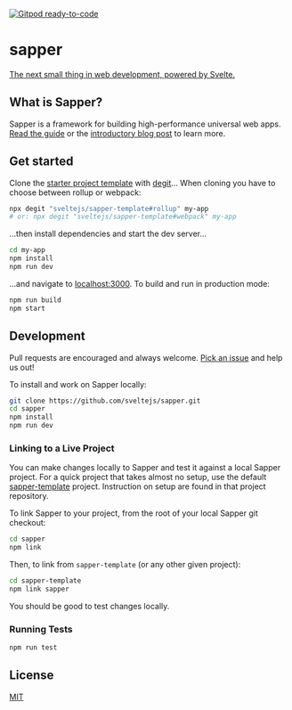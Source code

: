 [![Gitpod ready-to-code](https://img.shields.io/badge/Gitpod-ready--to--code-blue?logo=gitpod)](https://34-87-211-135.ip.mygitpod.com/#https://github.com/sveltejs/sapper)

# sapper

[The next small thing in web development, powered by Svelte.](https://sapper.svelte.dev)


## What is Sapper?

Sapper is a framework for building high-performance universal web apps. [Read the guide](https://sapper.svelte.dev/docs) or the [introductory blog post](https://svelte.dev/blog/sapper-towards-the-ideal-web-app-framework) to learn more.


## Get started

Clone the [starter project template](https://github.com/sveltejs/sapper-template) with [degit](https://github.com/rich-harris/degit)...
When cloning you have to choose between rollup or webpack:

```bash
npx degit "sveltejs/sapper-template#rollup" my-app
# or: npx degit "sveltejs/sapper-template#webpack" my-app
```

...then install dependencies and start the dev server...

```bash
cd my-app
npm install
npm run dev
```

...and navigate to [localhost:3000](http://localhost:3000). To build and run in production mode:

```bash
npm run build
npm start
```

## Development

Pull requests are encouraged and always welcome. [Pick an issue](https://github.com/sveltejs/sapper/issues?q=is%3Aissue+is%3Aopen+sort%3Aupdated-desc) and help us out!

To install and work on Sapper locally:

```bash
git clone https://github.com/sveltejs/sapper.git
cd sapper
npm install
npm run dev
```

### Linking to a Live Project

You can make changes locally to Sapper and test it against a local Sapper project. For a quick project that takes almost no setup, use the default [sapper-template](https://github.com/sveltejs/sapper-template) project. Instruction on setup are found in that project repository.

To link Sapper to your project, from the root of your local Sapper git checkout:

```bash
cd sapper
npm link
```

Then, to link from `sapper-template` (or any other given project):

```bash
cd sapper-template
npm link sapper
```

You should be good to test changes locally.

### Running Tests

```bash
npm run test
```

## License

[MIT](LICENSE)
